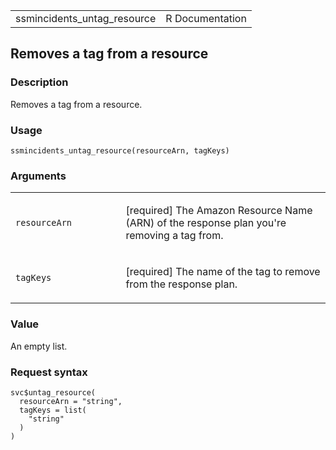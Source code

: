 <table style="width: 100%;">
<tbody>
<tr class="odd">
<td>ssmincidents_untag_resource</td>
<td style="text-align: right;">R Documentation</td>
</tr>
</tbody>
</table>

## Removes a tag from a resource

### Description

Removes a tag from a resource.

### Usage

    ssmincidents_untag_resource(resourceArn, tagKeys)

### Arguments

<table>
<colgroup>
<col style="width: 35%" />
<col style="width: 65%" />
</colgroup>
<tbody>
<tr class="odd">
<td><code
id="ssmincidents_untag_resource_:_resourceArn">resourceArn</code></td>
<td><p>[required] The Amazon Resource Name (ARN) of the response plan
you're removing a tag from.</p></td>
</tr>
<tr class="even">
<td><code id="ssmincidents_untag_resource_:_tagKeys">tagKeys</code></td>
<td><p>[required] The name of the tag to remove from the response
plan.</p></td>
</tr>
</tbody>
</table>

### Value

An empty list.

### Request syntax

    svc$untag_resource(
      resourceArn = "string",
      tagKeys = list(
        "string"
      )
    )
